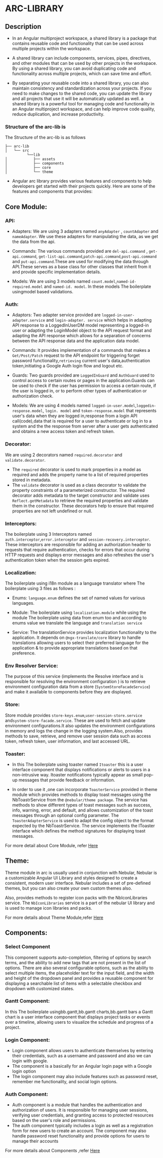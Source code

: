 # ARC-LIBRARY

## Description

- In an Angular multiproject workspace, a shared library is a package that contains reusable code and 
  functionality that can be used across multiple projects within the workspace.

- A shared library can include components, services, pipes, directives, and other modules that can be 
  used by other projects in the workspace. By using a shared library, you can avoid duplicating code and functionality across multiple projects, which can save time and effort.

- By separating your reusable code into a shared library, you can also maintain consistency and 
  standardization across your projects. If you need to make changes to the shared code, you can update the library and all projects that use it will be automatically updated as well. a shared library is a powerful tool for managing code and functionality in an Angular multiproject workspace, and can help improve code quality, reduce duplication, and increase productivity.

###  Structure of the arc-lib is

The Structure of the arc-lib is as follows
```
├── arc-lib
│   └── src
          └──lib
│            ├── assets
│            ├── components
│            ├── core
│            └── theme
```

- Angular arc library  provides various features and components to help developers get started with 
  their projects quickly. Here are some of the features and components that provides:

## Core Module:

### API:

- Adapters: We are using 3 adapters named `anyAdapter` , `countAdapter` and `nameAdapter`. We
  use these adapters for manipulating the data, as we get the data from the api.

- Commands: The various commands provided are `del-api.command` , `get-api.command`,
  `get-list-api.command`,`patch-api.command`,`post-api.command` and `put-api.command`.These are used for modifying the data through API.These serves as a base class for other classes that inherit from it and provide specific implementation details.

- Models: We are using 3 models named `count.model`,`named-id-required.model` and
  `named-id. model`. In these models The boilerplate usingmodel based validations.

### Auth:

- Adaptors: Two adapter service provided are `logged-in-user-adapter.service` and
  `login-adapter. service` which helps in adapting API response to a LoggedInUserDM model representing a logged-in user or adapting the LoginModel object to the API request format and adapting the API response which allows for a separation of concerns between the API response data and the application data model.

- Commands: It provides implementation of a commands that makes a `Get/Post/Patch` request to the
  API endpoint for triggering forget password functionality,`retrieving` current user's data,authentication token,initiating a Google Auth login flow and logout etc.

- Guards: Two guards provided are `LoggedInGuard` and `AuthGuard` used to control
  access to certain routes or pages in the application.Guards can be used to check if the user has permission to access a certain route, if the user is logged in, or to perform other types of authentication or authorization check.

- Models: We are using 4 models named `logged-in-user.model`,`loggedin-response.model`,
  `login. model` and `token-response.model` that represents user's data when they are logged in,response from a login API call(code),data that is required for a user to authenticate or log
  in to a system and the the response from server after a user gets authenticated
  and obtains a new access token and refresh token.

### Decorator:

We are using 2 decorators named `required.decorator` and `validate.decorator`.

- The `required` decorator is used to mark properties in a model as required and adds the
  property name to a list of required properties stored in metadata.
- The `validate` decorator is used as a class decorator to validate the property constraints of
  a parameterized constructor. The required decorator adds metadata to the target constructor and validate uses `Reflect.getMetadata` to retrieve the required properties and validate them in the constructor.
  These decorators help to ensure that required properties are not left undefined or null.

### Interceptors:

The boilerplate using 3 Interceptors named `auth.interceptor`,`error.interceptor` and `session-recovery.interceptor`. These interceptors are responsible for adding an authorization header to requests that require authentication, checks for errors that occur during HTTP requests and
displays error messages and also refreshes the user's authentication token when the session gets expired.

### Localization:

The boilerplate using i18n module as a language translator where The boilerplate using 3 files as follows :

- Enums: `language.enum` defines the set of named values for various languages.

- Module: The boilerplate using `localization.module` while using the module The boilerplate using data from enum too and according to enums value we translate the language and `translation service`

- Service: The translationService provides localization functionality to the application. It
  depends on `@ngx-translate/core` library to handle translations allowing users to select their preferred language for the application & to provide appropriate translations based on that preference.

### Env Resolver Service:

The purpose of this service (implements the Resolve interface and is responsible for resolving the environment configuration ) is to retrieve environment configuration data from a store (`SystemStoreFacadeService`) and make it available to components before they are displayed.

### Store:

Store module provides `store-keys.enum`,`user-session-store.service` and`system-store-facade.service`. These are used to fetch and update environment configurations.It also updates the environment configurations in memory and logs the change in the logging system.Also, provides methods to save, retrieve, and remove user session data such as access token, refresh token, user information, and last accessed URL.

### Toaster:

- In this The boilerplate using toaster named `Itoaster` this is a user interface component that displays
  notifications or alerts to users in a non-intrusive way. Itoaster notifications typically appear as small pop-up messages that provide feedback or information.

- In order to use it ,one can incorporate `ToasterService` provided in theme module which provides methods to display toast messages using the NbToastrService from the `@nebular/theme package`. The service has methods to show different types of toast messages such as success, info, warning, error, and default, and allows customization of the toast messages through an optional config parameter. The `ToasterAdapterService` is used to adapt the config object to the format expected by the NbToastrService. The service implements the IToaster interface which defines the method signatures for displaying toast messages.

For more detail about Core Module, refer [Here](/projects/arc-lib/src/lib/core/readme.md)

## Theme:

Theme module in arc is usually used in conjunction with Nebular, Nebular is a customizable Angular UI Library and styles designed to create a consistent, modern user interface. Nebular includes a set of pre-defined themes, but you can also create your own custom themes also.

Also, provides methods to register icon packs with the NbIconLibraries service. The `NbIconLibraries` service is a part of the nebular UI library and is used to manage icon libraries and packs.

For more details about Theme Module,refer [Here](/projects/arc-lib/src/lib/theme/readme.md)

## Components:

### Select Component

  This component supports auto-completion, filtering of options by search terms, and the
  ability to add new tags that are not present in the list of options. There are also several configurable options, such as the ability to select multiple items, the placeholder text for the input field, and the width and height of the dropdown panel and provides a reusable component for displaying a searchable list of items with a selectable checkbox and dropdown with customized states.

### Gantt Component:

  In this The boilerplate usingbb.gantt,bb.gantt charts,bb.gantt bars a Gantt chart is a user interface component that displays project tasks or events over a timeline, allowing users to visualize the schedule and progress of a project.

### Login Component:

- Login component allows users to authenticate themselves by entering their credentials, such as a username
  and password and also we can login with google.
- The component is a basically for an Angular login page with a Google login option
- The login component may also include features such as password reset, remember me functionality, and
  social login options.

### Auth Component:

- Auth component is a module that handles the authentication and authorization of users. It is responsible
  for managing user sessions, verifying user credentials, and granting access to protected resources based on the user's role and permissions.
- The auth component typically includes a login as well as a registration form for new users to create 
  an account. The component may also handle password reset functionality and provide options for users to manage their accounts

For more details about Components ,refer [Here](/projects/arc-lib/src/lib/components/readme.md)